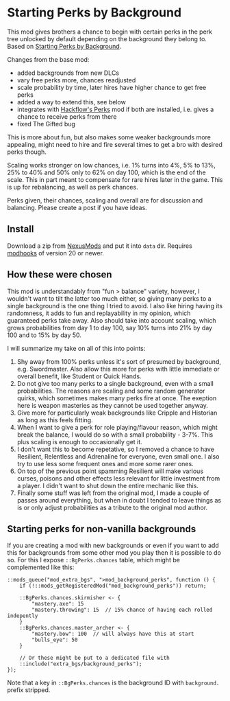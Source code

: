 # Starting Perks by Background

This mod gives brothers a chance to begin with certain perks in the perk tree unlocked by default depending on the background they belong to. Based on [Starting Perks by Background][base-mod].

Changes from the base mod:

- added backgrounds from new DLCs
- vary free perks more, chances readjusted
- scale probability by time, later hires have higher chance to get free perks
- added a way to extend this, see below
- integrates with [Hackflow's Perks][hackperks] mod if both are installed, i.e. gives a chance to receive perks from there
- fixed The Gifted bug

This is more about fun, but also makes some weaker backgrounds more appealing, might need to hire and fire several times to get a bro with desired perks though.

Scaling works stronger on low chances, i.e. 1% turns into 4%, 5% to 13%, 25% to 40% and 50% only to 62% on day 100, which is the end of the scale. This in part meant to compensate for rare hires later in the game. This is up for rebalancing, as well as perk chances.

Perks given, their chances, scaling and overall are for discussion and balancing. Please create a post if you have ideas.


## Install

Download a zip from [NexusMods][] and put it into `data` dir. Requires [modhooks][] of version 20 or newer.


## How these were chosen

This mod is understandably from "fun > balance" variety, however, I wouldn't want to tilt the latter too much either, so giving many perks to a single background is the one thing I tried to avoid. I also like hiring having its randomness, it adds to fun and replayability in my opinion, which guaranteed perks take away. Also should take into account scaling, which grows probabilities from day 1 to day 100, say 10% turns into 21% by day 100 and to 15% by day 50.

I will summarize my take on all of this into points:

1. Shy away from 100% perks unless it's sort of presumed by background, e.g. Swordmaster. Also allow this more for perks with little immediate or overall benefit, like Student or Quick Hands.
2. Do not give too many perks to a single background, even with a small probabilities. The reasons are scaling and some random generator quirks, which sometimes makes many perks fire at once. The exeption here is weapon masteries as they cannot be used together anyway.
3. Give more for particularly weak backgrounds like Cripple and Historian as long as this feels fitting. 
4. When I want to give a perk for role playing/flavour reason, which might break the balance, I would do so with a small probability - 3-7%. This plus scaling is enough to occasionally get it.
5. I don't want this to become repetative, so I removed a chance to have Resilient, Relentless and Adrenaline for everyone, even small one. I also try to use less some frequent ones and more some rarer ones. 
6. On top of the previous point spamming Resilient will make various curses, poisons and other effects less relevant for little investment from a player. I didn't want to shut down the entire mechanic like this.
7. Finally some stuff was left from the original mod, I made a couple of passes around everything, but when in doubt I tended to leave things as is or only adjust probabilities as a tribute to the original mod author.


## Starting perks for non-vanilla backgrounds

If you are creating a mod with new backgrounds or even if you want to add this for backgrounds from some other mod you play then it is possible to do so. For this I expose `::BgPerks.chances` table, which might be complemented like this: 

```squirrel
::mods_queue("mod_extra_bgs", ">mod_background_perks", function () {
    if (!::mods_getRegisteredMod("mod_background_perks")) return;

    ::BgPerks.chances.skirmisher <- {
        "mastery.axe": 15
        "mastery.throwing": 15  // 15% chance of having each rolled indepently
    }
    ::BgPerks.chances.master_archer <- {
        "mastery.bow": 100  // will always have this at start
        "bulls_eye": 50
    }
    
    // Or these might be put to a dedicated file with
    ::include("extra_bgs/background_perks");
});
```

Note that a key in `::BgPerks.chances` is the background ID with `background.` prefix stripped.


[NexusMods]: https://www.nexusmods.com/battlebrothers/mods/661
[modhooks]: https://www.nexusmods.com/battlebrothers/mods/42
[base-mod]: https://www.nexusmods.com/battlebrothers/mods/70
[hackperks]: https://www.nexusmods.com/battlebrothers/mods/673
